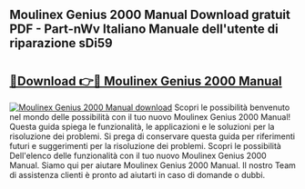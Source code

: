 ## Moulinex Genius 2000 Manual Download gratuit PDF - Part-nWv Italiano Manuale dell'utente di riparazione sDi59

# <h2><a href="http://dfe2rpo.blite.top/?on=Moulinex+Genius+2000+Manual">🔗Download 👉🔴 Moulinex Genius 2000 Manual</a></h2>

[![Moulinex Genius 2000 Manual download](https://i.imgur.com/lujVjoI.png)](http://dfe2rpo.blite.top/?on=Moulinex+Genius+2000+Manual)
Scopri le possibilità benvenuto nel mondo delle possibilità con il tuo nuovo Moulinex Genius 2000 Manual! Questa guida spiega le funzionalità, le applicazioni e le soluzioni per la risoluzione dei problemi. Si prega di conservare questa guida per riferimenti futuri e suggerimenti per la risoluzione dei problemi. Scopri le possibilità Dell'elenco delle funzionalità con il tuo nuovo Moulinex Genius 2000 Manual. Siamo qui per aiutare Moulinex Genius 2000 Manual. Il nostro Team di assistenza clienti è pronto ad aiutarti in caso di domande o dubbi.
